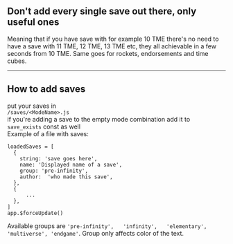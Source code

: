 ## Don't add every single save out there, only useful ones
Meaning that if you have save with for example 10 TME there's no need to have a save with 11 TME, 12 TME, 13 TME etc, they all achievable in a few seconds from 10 TME. Same goes for rockets, endorsements and time cubes. 

---

## How to add saves
put your saves in  
`/saves/<ModeName>.js`\
if you're adding a save to the empty mode combination add it to `save_exists` const as well\
Example of a file with saves:
```
loadedSaves = [
  {
  	string: 'save goes here',
	name: 'Displayed name of a save',
	group: 'pre-infinity',
	author:  'who made this save',
  },
  {
	  ...
  },
]
app.$forceUpdate()
```
Available groups are `'pre-infinity',   'infinity',   'elementary',   'multiverse', 'endgame'`. Group only affects color of the text.